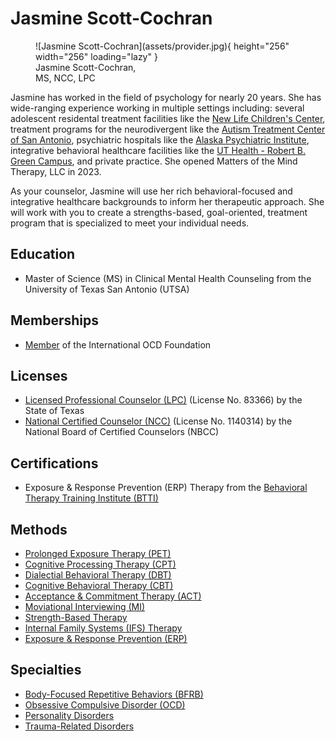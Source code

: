 # Jasmine Scott-Cochran

<figure markdown>
  ![Jasmine Scott-Cochran](assets/provider.jpg){ height="256" width="256" loading="lazy" }
  <figcaption>
    Jasmine Scott-Cochran,<br>MS, NCC, LPC
  </figcaption>
</figure>

Jasmine has worked in the field of psychology for nearly 20 years. She has wide-ranging experience working in multiple settings including: several adolescent residental treatment facilities like the [New Life Children's Center](https://upbring.org/new-life-childrens-center/), treatment programs for the neurodivergent like the [Autism Treatment Center of San Antonio](https://www.atcoftexas.org/san-antonio.html), psychiatric hospitals like the [Alaska Psychiatric Institute](https://dfcs.alaska.gov/api/Pages/default.aspx), integrative behavioral healthcare facilities like the [UT Health - Robert B. Green Campus](https://www.uthscsa.edu/patient-care/physicians/location/Robert-B-Green-Campus-Downtown), and private practice. She opened Matters of the Mind Therapy, LLC in 2023.

As your counselor, Jasmine will use her rich behavioral-focused and integrative healthcare backgrounds to inform her therapeutic approach. She will work with you to create a strengths-based, goal-oriented, treatment program that is specialized to meet your individual needs.

## Education

- Master of Science (MS) in Clinical Mental Health Counseling from the University of Texas San Antonio (UTSA)

## Memberships

- [Member](https://iocdf.org/providers/scott-cochran-jasmine-d/) of the International OCD Foundation

## Licenses

- [Licensed Professional Counselor (LPC)](https://vo.licensing.hpc.texas.gov/datamart/searchByName.do) (License No. 83366) by the State of Texas
- [National Certified Counselor (NCC)](1140314) (License No. 1140314) by the National Board of Certified Counselors (NBCC)

## Certifications

- Exposure & Response Prevention (ERP) Therapy from the [Behavioral Therapy Training Institute (BTTI)](https://iocdf.org/professionals/training-institute/btti/)

## Methods

- [Prolonged Exposure Therapy (PET)](https://www.psychologytoday.com/us/therapy-types/prolonged-exposure-therapy)
- [Cognitive Processing Therapy (CPT)](https://www.psychologytoday.com/us/therapy-types/cognitive-processing-therapy)
- [Dialectial Behavioral Therapy (DBT)](https://www.psychologytoday.com/us/therapy-types/dialectical-behavior-therapy)
- [Cognitive Behavioral Therapy (CBT)](https://www.psychologytoday.com/us/basics/cognitive-behavioral-therapy)
- [Acceptance & Commitment Therapy (ACT)](https://www.psychologytoday.com/us/therapy-types/acceptance-and-commitment-therapy)
- [Moviational Interviewing (MI)](https://www.psychologytoday.com/us/therapy-types/motivational-interviewing)
- [Strength-Based Therapy](https://www.psychologytoday.com/us/therapy-types/strength-based-therapy)
- [Internal Family Systems (IFS) Therapy](https://www.psychologytoday.com/us/therapy-types/internal-family-systems-therapy) 
- [Exposure & Response Prevention (ERP)](https://www.psychologytoday.com/us/therapy-types/exposure-and-response-prevention)

## Specialties

- [Body-Focused Repetitive Behaviors (BFRB)](https://www.psychologytoday.com/us/basics/body-focused-repetitive-behaviors)
- [Obsessive Compulsive Disorder (OCD)](https://www.psychologytoday.com/us/conditions/obsessive-compulsive-disorder)
- [Personality Disorders](https://www.psychiatry.org/patients-families/personality-disorders/what-are-personality-disorders)
- [Trauma-Related Disorders](https://www.psychologytoday.com/us/basics/trauma)

